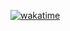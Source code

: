 <a href="https://wakatime.com/badge/user/bd956d12-1142-4657-aee2-95795d5761d9/project/ee2a2029-b023-495a-80f5-7a8d53474cd5"><img src="https://wakatime.com/badge/user/bd956d12-1142-4657-aee2-95795d5761d9/project/ee2a2029-b023-495a-80f5-7a8d53474cd5.svg" alt="wakatime"></a>

